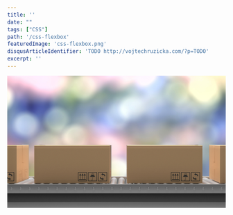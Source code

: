 ```yaml
---
title: ''
date: ""
tags: ["CSS"]
path: '/css-flexbox'
featuredImage: 'css-flexbox.png'
disqusArticleIdentifier: 'TODO http://vojtechruzicka.com/?p=TODO'
excerpt: ''
---
```


![CSS Flexbox](css-flexbox.png)

